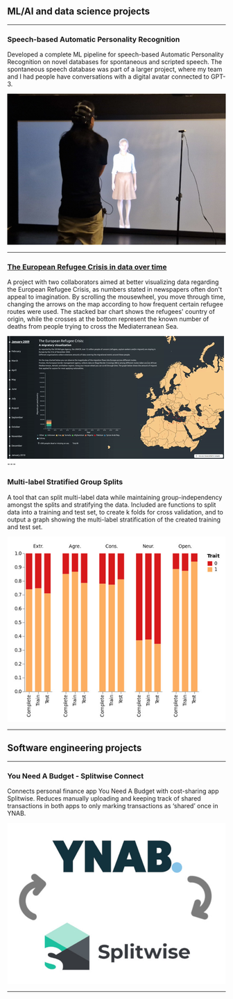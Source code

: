 ## ML/AI and data science projects

---

### Speech-based Automatic Personality Recognition

Developed a complete ML pipeline for speech-based Automatic Personality Recognition on novel databases for spontaneous and scripted speech. The spontaneous speech database was part of a larger project, where my team and I had people have conversations with a digital avatar connected to GPT-3.

<img src="images/experiment_crop.jpg?raw=true"/>

---

### [The European Refugee Crisis in data over time](https://emilelampe.github.io/european-refugee-crisis-visualization/)

A project with two collaborators aimed at better visualizing data regarding the European Refugee Crisis, as numbers stated in newspapers often don't appeal to imagination. By scrolling the mousewheel, you move through time, changing the arrows on the map according to how frequent certain refugee routes were used. The stacked bar chart shows the refugees' country of origin, while the crosses at the bottom represent the known number of deaths from people trying to cross the Mediaterranean Sea.

<img src="images/european-refugee-crisis.gif?raw=true"/>
---

### Multi-label Stratified Group Splits

A tool that can split multi-label data while maintaining group-independency amongst the splits and stratifying the data. Included are functions to split data into a training and test set, to create k folds for cross validation, and to output a graph showing the multi-label stratification of the created training and test set.

<img src="images/multilabel-stratified-group-split.jpg?raw=true"/>

---

## Software engineering projects

---

### You Need A Budget - Splitwise Connect

Connects personal finance app You Need A Budget with cost-sharing app Splitwise. 
Reduces manually uploading and keeping track of shared transactions in both apps to only marking transactions as ‘shared’ once in YNAB.

<img src="images/ynab-splitwise.jpg?raw=true"/>

---




